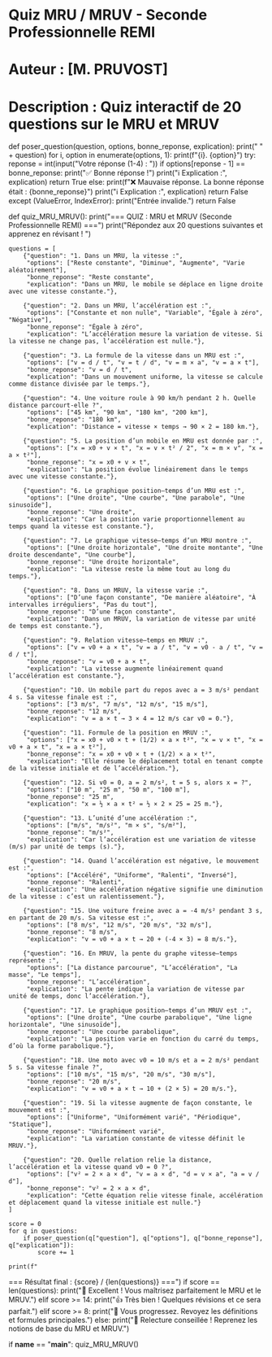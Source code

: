 # Quiz MRU / MRUV - Seconde Professionnelle REMI
# Auteur : [M. PRUVOST]
# Description : Quiz interactif de 20 questions sur le MRU et MRUV

def poser_question(question, options, bonne_reponse, explication):
    print("
" + question)
    for i, option in enumerate(options, 1):
        print(f"{i}. {option}")
    try:
        reponse = int(input("Votre réponse (1-4) : "))
        if options[reponse - 1] == bonne_reponse:
            print("✅ Bonne réponse !")
            print("ℹ️ Explication :", explication)
            return True
        else:
            print(f"❌ Mauvaise réponse. La bonne réponse était : {bonne_reponse}")
            print("ℹ️ Explication :", explication)
            return False
    except (ValueError, IndexError):
        print("Entrée invalide.")
        return False


def quiz_MRU_MRUV():
    print("=== QUIZ : MRU et MRUV (Seconde Professionnelle REMI) ===")
    print("Répondez aux 20 questions suivantes et apprenez en révisant !
")

    questions = [
        {"question": "1. Dans un MRU, la vitesse :",
         "options": ["Reste constante", "Diminue", "Augmente", "Varie aléatoirement"],
         "bonne_reponse": "Reste constante",
         "explication": "Dans un MRU, le mobile se déplace en ligne droite avec une vitesse constante."},

        {"question": "2. Dans un MRU, l’accélération est :",
         "options": ["Constante et non nulle", "Variable", "Égale à zéro", "Négative"],
         "bonne_reponse": "Égale à zéro",
         "explication": "L’accélération mesure la variation de vitesse. Si la vitesse ne change pas, l’accélération est nulle."},

        {"question": "3. La formule de la vitesse dans un MRU est :",
         "options": ["v = d / t", "v = t / d", "v = m × a", "v = a × t"],
         "bonne_reponse": "v = d / t",
         "explication": "Dans un mouvement uniforme, la vitesse se calcule comme distance divisée par le temps."},

        {"question": "4. Une voiture roule à 90 km/h pendant 2 h. Quelle distance parcourt-elle ?",
         "options": ["45 km", "90 km", "180 km", "200 km"],
         "bonne_reponse": "180 km",
         "explication": "Distance = vitesse × temps → 90 × 2 = 180 km."},

        {"question": "5. La position d’un mobile en MRU est donnée par :",
         "options": ["x = x0 + v × t", "x = v × t² / 2", "x = m × v", "x = a × t²"],
         "bonne_reponse": "x = x0 + v × t",
         "explication": "La position évolue linéairement dans le temps avec une vitesse constante."},

        {"question": "6. Le graphique position–temps d’un MRU est :",
         "options": ["Une droite", "Une courbe", "Une parabole", "Une sinusoïde"],
         "bonne_reponse": "Une droite",
         "explication": "Car la position varie proportionnellement au temps quand la vitesse est constante."},

        {"question": "7. Le graphique vitesse–temps d’un MRU montre :",
         "options": ["Une droite horizontale", "Une droite montante", "Une droite descendante", "Une courbe"],
         "bonne_reponse": "Une droite horizontale",
         "explication": "La vitesse reste la même tout au long du temps."},

        {"question": "8. Dans un MRUV, la vitesse varie :",
         "options": ["D’une façon constante", "De manière aléatoire", "À intervalles irréguliers", "Pas du tout"],
         "bonne_reponse": "D’une façon constante",
         "explication": "Dans un MRUV, la variation de vitesse par unité de temps est constante."},

        {"question": "9. Relation vitesse–temps en MRUV :",
         "options": ["v = v0 + a × t", "v = a / t", "v = v0 - a / t", "v = d / t"],
         "bonne_reponse": "v = v0 + a × t",
         "explication": "La vitesse augmente linéairement quand l’accélération est constante."},

        {"question": "10. Un mobile part du repos avec a = 3 m/s² pendant 4 s. Sa vitesse finale est :",
         "options": ["3 m/s", "7 m/s", "12 m/s", "15 m/s"],
         "bonne_reponse": "12 m/s",
         "explication": "v = a × t → 3 × 4 = 12 m/s car v0 = 0."},

        {"question": "11. Formule de la position en MRUV :",
         "options": ["x = x0 + v0 × t + (1/2) × a × t²", "x = v × t", "x = v0 + a × t", "x = a × t²"],
         "bonne_reponse": "x = x0 + v0 × t + (1/2) × a × t²",
         "explication": "Elle résume le déplacement total en tenant compte de la vitesse initiale et de l’accélération."},

        {"question": "12. Si v0 = 0, a = 2 m/s², t = 5 s, alors x = ?",
         "options": ["10 m", "25 m", "50 m", "100 m"],
         "bonne_reponse": "25 m",
         "explication": "x = ½ × a × t² = ½ × 2 × 25 = 25 m."},

        {"question": "13. L’unité d’une accélération :",
         "options": ["m/s", "m/s²", "m × s", "s/m²"],
         "bonne_reponse": "m/s²",
         "explication": "Car l’accélération est une variation de vitesse (m/s) par unité de temps (s)."},

        {"question": "14. Quand l’accélération est négative, le mouvement est :",
         "options": ["Accéléré", "Uniforme", "Ralenti", "Inversé"],
         "bonne_reponse": "Ralenti",
         "explication": "Une accélération négative signifie une diminution de la vitesse : c’est un ralentissement."},

        {"question": "15. Une voiture freine avec a = -4 m/s² pendant 3 s, en partant de 20 m/s. Sa vitesse est :",
         "options": ["8 m/s", "12 m/s", "20 m/s", "32 m/s"],
         "bonne_reponse": "8 m/s",
         "explication": "v = v0 + a × t → 20 + (-4 × 3) = 8 m/s."},

        {"question": "16. En MRUV, la pente du graphe vitesse–temps représente :",
         "options": ["La distance parcourue", "L’accélération", "La masse", "Le temps"],
         "bonne_reponse": "L’accélération",
         "explication": "La pente indique la variation de vitesse par unité de temps, donc l’accélération."},

        {"question": "17. Le graphique position–temps d’un MRUV est :",
         "options": ["Une droite", "Une courbe parabolique", "Une ligne horizontale", "Une sinusoïde"],
         "bonne_reponse": "Une courbe parabolique",
         "explication": "La position varie en fonction du carré du temps, d’où la forme parabolique."},

        {"question": "18. Une moto avec v0 = 10 m/s et a = 2 m/s² pendant 5 s. Sa vitesse finale ?",
         "options": ["10 m/s", "15 m/s", "20 m/s", "30 m/s"],
         "bonne_reponse": "20 m/s",
         "explication": "v = v0 + a × t → 10 + (2 × 5) = 20 m/s."},

        {"question": "19. Si la vitesse augmente de façon constante, le mouvement est :",
         "options": ["Uniforme", "Uniformément varié", "Périodique", "Statique"],
         "bonne_reponse": "Uniformément varié",
         "explication": "La variation constante de vitesse définit le MRUV."},

        {"question": "20. Quelle relation relie la distance, l’accélération et la vitesse quand v0 = 0 ?",
         "options": ["v² = 2 × a × d", "v = a × d", "d = v × a", "a = v / d"],
         "bonne_reponse": "v² = 2 × a × d",
         "explication": "Cette équation relie vitesse finale, accélération et déplacement quand la vitesse initiale est nulle."}
    ]

    score = 0
    for q in questions:
        if poser_question(q["question"], q["options"], q["bonne_reponse"], q["explication"]):
            score += 1

    print(f"
=== Résultat final : {score} / {len(questions)} ===")
    if score == len(questions):
        print("🌟 Excellent ! Vous maîtrisez parfaitement le MRU et le MRUV.")
    elif score >= 14:
        print("👍 Très bien ! Quelques révisions et ce sera parfait.")
    elif score >= 8:
        print("🙂 Vous progressez. Revoyez les définitions et formules principales.")
    else:
        print("📘 Relecture conseillée ! Reprenez les notions de base du MRU et MRUV.")


if __name__ == "__main__":
    quiz_MRU_MRUV()

